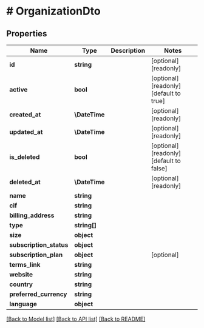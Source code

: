 # # OrganizationDto

## Properties

Name | Type | Description | Notes
------------ | ------------- | ------------- | -------------
**id** | **string** |  | [optional] [readonly]
**active** | **bool** |  | [optional] [readonly] [default to true]
**created_at** | **\DateTime** |  | [optional] [readonly]
**updated_at** | **\DateTime** |  | [optional] [readonly]
**is_deleted** | **bool** |  | [optional] [readonly] [default to false]
**deleted_at** | **\DateTime** |  | [optional] [readonly]
**name** | **string** |  |
**cif** | **string** |  |
**billing_address** | **string** |  |
**type** | **string[]** |  |
**size** | **object** |  |
**subscription_status** | **object** |  |
**subscription_plan** | **object** |  | [optional]
**terms_link** | **string** |  |
**website** | **string** |  |
**country** | **string** |  |
**preferred_currency** | **string** |  |
**language** | **object** |  |

[[Back to Model list]](../../README.md#models) [[Back to API list]](../../README.md#endpoints) [[Back to README]](../../README.md)
